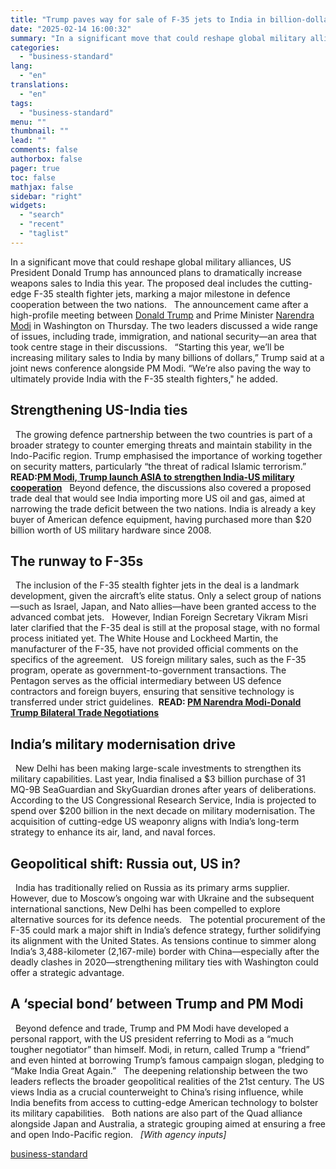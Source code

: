 ```yaml
---
title: "Trump paves way for sale of F-35 jets to India in billion-dollar arms deal"
date: "2025-02-14 16:00:32"
summary: "In a significant move that could reshape global military alliances, US President Donald Trump has announced plans to dramatically increase weapons sales to India this year. The proposed deal includes the cutting-edge F-35 stealth fighter jets, marking a major milestone in defence cooperation between the two nations. The announcement came..."
categories:
  - "business-standard"
lang:
  - "en"
translations:
  - "en"
tags:
  - "business-standard"
menu: ""
thumbnail: ""
lead: ""
comments: false
authorbox: false
pager: true
toc: false
mathjax: false
sidebar: "right"
widgets:
  - "search"
  - "recent"
  - "taglist"
---
```


In a significant move that could reshape global military alliances, US President Donald Trump has announced plans to dramatically increase weapons sales to India this year. The proposed deal includes the cutting-edge F-35 stealth fighter jets, marking a major milestone in defence cooperation between the two nations.
 
The announcement came after a high-profile meeting between [Donald Trump](https://www.business-standard.com/about/who-is-donald-trump) and Prime Minister [Narendra Modi](https://www.business-standard.com/about/who-is-narendra-modi) in Washington on Thursday. The two leaders discussed a wide range of issues, including trade, immigration, and national security—an area that took centre stage in their discussions.
 
“Starting this year, we’ll be increasing military sales to India by many billions of dollars,” Trump said at a joint news conference alongside PM Modi. “We’re also paving the way to ultimately provide India with the F-35 stealth fighters," he added. 
 

**Strengthening US-India ties**
-------------------------------

 
The growing defence partnership between the two countries is part of a broader strategy to counter emerging threats and maintain stability in the Indo-Pacific region. Trump emphasised the importance of working together on security matters, particularly “the threat of radical Islamic terrorism.” 
**READ:**[**PM Modi, Trump launch ASIA to strengthen India-US military cooperation**](https://www.business-standard.com/external-affairs-defence-security/news/pm-modi-donald-trump-asia-india-us-military-cooperation-defence-mahindra-125021400759_1.html)
 
Beyond defence, the discussions also covered a proposed trade deal that would see India importing more US oil and gas, aimed at narrowing the trade deficit between the two nations. India is already a key buyer of American defence equipment, having purchased more than $20 billion worth of US military hardware since 2008.
 

**The runway to F-35s**
-----------------------

 
The inclusion of the F-35 stealth fighter jets in the deal is a landmark development, given the aircraft’s elite status. Only a select group of nations—such as Israel, Japan, and Nato allies—have been granted access to the advanced combat jets.
 
However, Indian Foreign Secretary Vikram Misri later clarified that the F-35 deal is still at the proposal stage, with no formal process initiated yet. The White House and Lockheed Martin, the manufacturer of the F-35, have not provided official comments on the specifics of the agreement.
 
US foreign military sales, such as the F-35 program, operate as government-to-government transactions. The Pentagon serves as the official intermediary between US defence contractors and foreign buyers, ensuring that sensitive technology is transferred under strict guidelines. 
**READ: [PM Narendra Modi-Donald Trump Bilateral Trade Negotiations](https://www.business-standard.com/external-affairs-defence-security/news/india-us-agree-to-negotiate-bilateral-trade-agreement-by-fall-2025-125021400716_1.html)**
 

**India’s military modernisation drive**
----------------------------------------

 
New Delhi has been making large-scale investments to strengthen its military capabilities. Last year, India finalised a $3 billion purchase of 31 MQ-9B SeaGuardian and SkyGuardian drones after years of deliberations.
 
According to the US Congressional Research Service, India is projected to spend over $200 billion in the next decade on military modernisation. The acquisition of cutting-edge US weaponry aligns with India’s long-term strategy to enhance its air, land, and naval forces.
 

**Geopolitical shift: Russia out, US in?**
------------------------------------------

 
India has traditionally relied on Russia as its primary arms supplier. However, due to Moscow’s ongoing war with Ukraine and the subsequent international sanctions, New Delhi has been compelled to explore alternative sources for its defence needs.
 
The potential procurement of the F-35 could mark a major shift in India’s defence strategy, further solidifying its alignment with the United States. As tensions continue to simmer along India’s 3,488-kilometer (2,167-mile) border with China—especially after the deadly clashes in 2020—strengthening military ties with Washington could offer a strategic advantage.
 

**A ‘special bond’ between Trump and PM Modi**
----------------------------------------------

 
Beyond defence and trade, Trump and PM Modi have developed a personal rapport, with the US president referring to Modi as a “much tougher negotiator” than himself. Modi, in return, called Trump a “friend” and even hinted at borrowing Trump’s famous campaign slogan, pledging to “Make India Great Again.”
 
The deepening relationship between the two leaders reflects the broader geopolitical realities of the 21st century. The US views India as a crucial counterweight to China’s rising influence, while India benefits from access to cutting-edge American technology to bolster its military capabilities.
 
Both nations are also part of the Quad alliance alongside Japan and Australia, a strategic grouping aimed at ensuring a free and open Indo-Pacific region.
 
*[With agency inputs]*

[business-standard](https://www.business-standard.com/external-affairs-defence-security/news/us-india-defence-modi-trump-f35-weapons-deal-military-modernisation-125021400805_1.html)
